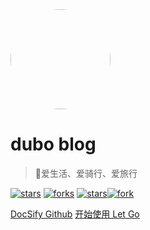 <!-- _coverpage.md -->

<img width="160px" style="border-radius: 50%" bor src="https://gulimall-attest.oss-cn-beijing.aliyuncs.com/123.jpg">

# dubo blog

> 💪爱生活、爱骑行、爱旅行

[![stars](https://badgen.net/github/stars/docsifyjs/docsify?icon=github&color=4ab8a1)](https://github.com/docsifyjs/docsify/) [![forks](https://badgen.net/github/forks/docsifyjs/docsify?icon=github&color=4ab8a1)](https://github.com/docsifyjs/docsify/) [![stars](https://gitee.com/docsifyjs/docsify/badge/star.svg?theme=dark)](https://gitee.com/docsifyjs/docsify)[![fork](https://gitee.com/docsifyjs/docsify/badge/fork.svg?theme=dark)](https://gitee.com/docsifyjs/docsify)

[DocSify Github](https://github.com/docsifyjs/docsify/)
[开始使用 Let Go](/README.md)


<!--
![logo](_media/icon.svg)

# docsify

> A magical documentation site generator.

* Simple and lightweight (~12kb gzipped)
* Multiple themes
* Not build static html files

[GitHub](https://github.com/docsifyjs/docsify/)
[Get Started](#quick-start)-->
